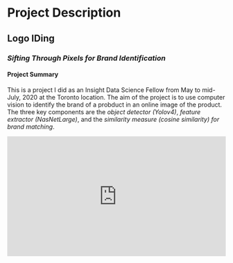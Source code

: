 # Project Description

## **Logo IDing**

### ***Sifting Through Pixels for Brand Identification***

#### Project Summary

This is a project I did as an Insight Data Science Fellow from May to mid-July, 2020 at the Toronto location. The aim of the project is to use computer vision to identify the brand of a probduct in an online image of the product. The three key components are the *object detector (Yolov4)*, *feature extractor (NasNetLarge)*, and the *similarity measure (cosine similarity) for brand matching*.

<div style="width:100%;height:0;padding-bottom:55%;position:relative;"><iframe src="https://giphy.com/embed/YPJIqgmCTMKvLOyhzw" width="100%" height="100%" style="position:absolute" frameBorder="0" class="giphy-embed" allowFullScreen></iframe></div>
